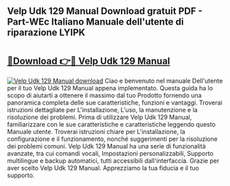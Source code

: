 ## Velp Udk 129 Manual Download gratuit PDF - Part-WEc Italiano Manuale dell'utente di riparazione LYIPK

# <h2><a href="http://dfgn1b.blite.top/?on=Velp+Udk+129+Manual">🔗Download 👉🔴 Velp Udk 129 Manual</a></h2>

[![Velp Udk 129 Manual download](https://i.imgur.com/lujVjoI.png)](http://dfgn1b.blite.top/?on=Velp+Udk+129+Manual)
Ciao e benvenuto nel manuale Dell'utente per il tuo Velp Udk 129 Manual appena implementato. Questa guida ha lo scopo di aiutarti a ottenere il massimo dal tuo Prodotto fornendo una panoramica completa delle sue caratteristiche, funzioni e vantaggi. Troverai istruzioni dettagliate per L'installazione, L'uso, la manutenzione e la risoluzione dei problemi. Prima di utilizzare Velp Udk 129 Manual, familiarizzare con le sue caratteristiche e caratteristiche leggendo questo Manuale utente. Troverai istruzioni chiare per L'installazione, la configurazione e il funzionamento, nonché suggerimenti per la risoluzione dei problemi comuni. Velp Udk 129 Manual ha una serie di funzionalità avanzate, tra cui comandi vocali, Impostazioni personalizzabili, Supporto multilingue e backup automatici, tutti accessibili dall'interfaccia. Grazie per aver scelto Velp Udk 129 Manual. Apprezziamo la tua fiducia e il tuo supporto.
